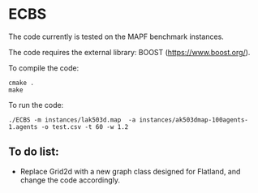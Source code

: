 # ECBS

The code currently is tested on the MAPF benchmark instances.

The code requires the external library: BOOST (https://www.boost.org/).

To compile the code:
```
cmake .
make
```

To run the code:
```
./ECBS -m instances/lak503d.map  -a instances/ak503dmap-100agents-1.agents -o test.csv -t 60 -w 1.2
```

## To do list:
* Replace Grid2d with a new graph class designed for Flatland, and change the code accordingly.


